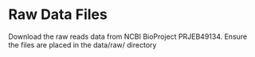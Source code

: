 # Raw Data Files

Download the raw reads data from NCBI BioProject PRJEB49134. Ensure the files are placed in the data/raw/ directory 
